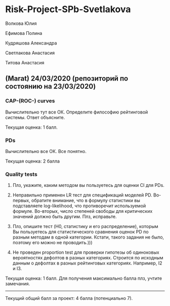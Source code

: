# Risk-Project-SPb-Svetlakova
Волкова Юлия

Ефимова Полина

Кудряшова Александра

Светлакова Анастасия

Титова Анастасия

## (Marat) 24/03/2020 (репозиторий по состоянию на 23/03/2020)

### СAP-(ROC-) curves

Вычислительно тут все ОК. Определите философию рейтинговой системы. Ответ объясните.


Текущая оценка: 1 балл.

### PDs

Вычислительно все ОК. Все понятно. 

Текущая оценка: 2 балла

### Quality tests

1. Плз, укажите, каким методом вы пользуетесь для оценки CI для PDs.

2. Неправильно применен LR тест для спецификаций моделей PD. Во-первых, обратите внимание, что в формулу статистики вы подставляете log-likelihood, что противоречит используемой формуле. Во-вторых, число степеней свободы для критических значений должно быть другим. Плз, исправьте.

3. Плз, опишите тест (H0, статистику и его распределение), которым Вы пользуетесь для статистического сравнения оценок PD по разным методам в одной категории. Кстати, такого задания не было, поэтому его можно не проводить.)))

4. Не проведен proportion test для проверки гипотезы об одиноковых вероятностях дефолтов в разных категориях. Строится по исходным данным о дефолтах в разных рейтинговых категориях. Например, I2 и I3. 

Текущая оценка: 1 балл. Для получения максимально балла плз, учтите замечания.

---------------------------------

Текущий общий балл за проект: 4 балла (потенциально 7).
